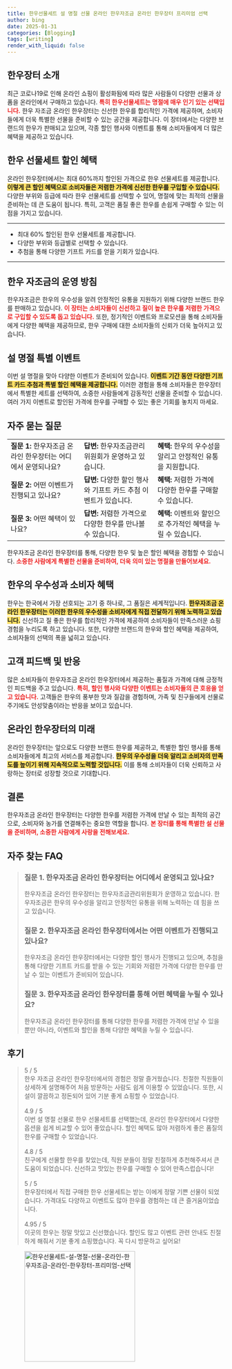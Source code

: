 ```yaml
---
title: 한우선물세트 설 명절 선물 온라인 한우자조금 온라인 한우장터 프리미엄 선택
author: bing
date: 2025-01-31
categories: [Blogging]
tags: [writing]
render_with_liquid: false
---
```



<h2 id='한우장터소개'>한우장터 소개</h2>

<p>최근 코로나19로 인해 온라인 쇼핑이 활성화됨에 따라 많은 사람들이 다양한 선물과 상품을 온라인에서 구매하고 있습니다. <b><span style="color: #ee2323;">특히 한우선물세트는 명절에 매우 인기 있는 선택입니다.</span></b> 한우 자조금 온라인 한우장터는 신선한 한우를 합리적인 가격에 제공하며, 소비자들에게 더욱 특별한 선물을 준비할 수 있는 공간을 제공합니다. 이 장터에서는 다양한 브랜드의 한우가 판매되고 있으며, 각종 할인 행사와 이벤트를 통해 소비자들에게 더 많은 혜택을 제공하고 있습니다.</p>

<h2 id='한우선물세트할인'>한우 선물세트 할인 혜택</h2>

<p>온라인 한우장터에서는 최대 60%까지 할인된 가격으로 한우 선물세트를 제공합니다. <b><span style="background-color: #ffe066;">이렇게 큰 할인 혜택으로 소비자들은 저렴한 가격에 신선한 한우를 구입할 수 있습니다.</span></b> 다양한 부위와 등급에 따라 한우 선물세트를 선택할 수 있어, 명절에 맞는 최적의 선물을 준비하는 데 큰 도움이 됩니다. 특히, 고객은 품질 좋은 한우를 손쉽게 구매할 수 있는 이점을 가지고 있습니다.</p>

<hr />

<ul>
    <li>최대 60% 할인된 한우 선물세트를 제공합니다.</li>
    <li>다양한 부위와 등급별로 선택할 수 있습니다.</li>
    <li>추첨을 통해 다양한 기프트 카드를 얻을 기회가 있습니다.</li>
</ul>

<hr />

<h2 id='한우판매방침'>한우 자조금의 운영 방침</h2>

<p>한우자조금은 한우의 우수성을 알려 안정적인 유통을 지원하기 위해 다양한 브랜드 한우를 판매하고 있습니다. <b><span style="color: #ee2323;">이 장터는 소비자들이 신선하고 질이 높은 한우를 저렴한 가격으로 구입할 수 있도록 돕고 있습니다.</span></b> 또한, 정기적인 이벤트와 프로모션을 통해 소비자들에게 다양한 혜택을 제공하므로, 한우 구매에 대한 소비자들의 신뢰가 더욱 높아지고 있습니다.</p>

<h2 id='설명절이벤트'>설 명절 특별 이벤트</h2>

<p>이번 설 명절을 맞아 다양한 이벤트가 준비되어 있습니다. <b><span style="background-color: #ffe066;">이벤트 기간 동안 다양한 기프트 카드 추첨과 특별 할인 혜택을 제공합니다.</span></b> 이러한 경험을 통해 소비자들은 한우장터에서 특별한 세트를 선택하여, 소중한 사람들에게 감동적인 선물을 준비할 수 있습니다. 여러 가지 이벤트로 할인된 가격에 한우를 구매할 수 있는 좋은 기회를 놓치지 마세요.</p>

<h2 id='자주 묻는 질문'>자주 묻는 질문</h2>

<table>
    <tr>
        <td><b>질문 1:</b> 한우자조금 온라인 한우장터는 어디에서 운영되나요?</td>
        <td><b>답변:</b> 한우자조금관리위원회가 운영하고 있습니다.</td>
        <td><b>혜택:</b> 한우의 우수성을 알리고 안정적인 유통을 지원합니다.</td>
    </tr>
    <tr>
        <td><b>질문 2:</b> 어떤 이벤트가 진행되고 있나요?</td>
        <td><b>답변:</b> 다양한 할인 행사와 기프트 카드 추첨 이벤트가 있습니다.</td>
        <td><b>혜택:</b> 저렴한 가격에 다양한 한우를 구매할 수 있습니다.</td>
    </tr>
    <tr>
        <td><b>질문 3:</b> 어떤 혜택이 있나요?</td>
        <td><b>답변:</b> 저렴한 가격으로 다양한 한우를 만나볼 수 있습니다.</td>
        <td><b>혜택:</b> 이벤트와 할인으로 추가적인 혜택을 누릴 수 있습니다.</td>
    </tr>
</table>

<p>한우자조금 온라인 한우장터를 통해, 다양한 한우 및 높은 할인 혜택을 경험할 수 있습니다. <b><span style="color: #ee2323;">소중한 사람에게 특별한 선물을 준비하여, 더욱 의미 있는 명절을 만들어보세요.</span></b></p>

<h2 id='한우의 우수성'>한우의 우수성과 소비자 혜택</h2>

<p>한우는 한국에서 가장 선호되는 고기 중 하나로, 그 품질은 세계적입니다. <b><span style="background-color: #ffe066;">한우자조금 온라인 한우장터는 이러한 한우의 우수성을 소비자에게 직접 전달하기 위해 노력하고 있습니다.</span></b> 신선하고 질 좋은 한우를 합리적인 가격에 제공하여 소비자들이 만족스러운 쇼핑 경험을 누리도록 하고 있습니다. 또한, 다양한 브랜드의 한우와 할인 혜택을 제공하여, 소비자들의 선택의 폭을 넓히고 있습니다.</p>

<h2 id='고객 피드백'>고객 피드백 및 반응</h2>

<p>많은 소비자들이 한우자조금 온라인 한우장터에서 제공하는 품질과 가격에 대해 긍정적인 피드백을 주고 있습니다. <b><span style="color: #ee2323;">특히, 할인 행사와 다양한 이벤트는 소비자들의 큰 호응을 얻고 있습니다.</span></b> 고객들은 한우의 풍부한 맛과 질감을 경험하며, 가족 및 친구들에게 선물로 주기에도 안성맞춤이라는 반응을 보이고 있습니다.</p>

<h2 id='온라인 한우장터의 미래'>온라인 한우장터의 미래</h2>

<p>온라인 한우장터는 앞으로도 다양한 브랜드 한우를 제공하고, 특별한 할인 행사를 통해 소비자들에게 최고의 서비스를 제공합니다. <b><span style="background-color: #ffe066;">한우의 우수성을 더욱 알리고 소비자의 만족도를 높이기 위해 지속적으로 노력할 것입니다.</span></b> 이를 통해 소비자들이 더욱 신뢰하고 사랑하는 장터로 성장할 것으로 기대합니다.</p>

<h2 id='결론'>결론</h2>

<p>한우자조금 온라인 한우장터는 다양한 한우를 저렴한 가격에 만날 수 있는 최적의 공간으로, 소비자와 농가를 연결해주는 중요한 역할을 합니다. <b><span style="color: #ee2323;">본 장터를 통해 특별한 설 선물을 준비하며, 소중한 사람에게 사랑을 전해보세요.</span></b></p>

<h2 id='자주_찾는_FAQ'>자주 찾는 FAQ</h2>
<div itemscope="" itemtype="https://schema.org/FAQPage"> 
<blockquote> 
<div itemscope="" itemprop="mainEntity" itemtype="https://schema.org/Question"> 
<h3 itemprop="name">질문 1. 한우자조금 온라인 한우장터는 어디에서 운영되고 있나요?</h3> 
<div itemscope="" itemprop="acceptedAnswer" itemtype="https://schema.org/Answer"> 
<span itemprop="text"> 
<p>한우자조금 온라인 한우장터는 한우자조금관리위원회가 운영하고 있습니다. 한우자조금은 한우의 우수성을 알리고 안정적인 유통을 위해 노력하는 데 힘을 쓰고 있습니다.</p> 
</span> 
</div> 
</div> 

<div itemscope="" itemprop="mainEntity" itemtype="https://schema.org/Question"> 
<h3 itemprop="name">질문 2. 한우자조금 온라인 한우장터에서는 어떤 이벤트가 진행되고 있나요?</h3> 
<div itemscope="" itemprop="acceptedAnswer" itemtype="https://schema.org/Answer"> 
<span itemprop="text"> 
<p>한우자조금 온라인 한우장터에서는 다양한 할인 행사가 진행되고 있으며, 추첨을 통해 다양한 기프트 카드를 받을 수 있는 기회와 저렴한 가격에 다양한 한우를 만날 수 있는 이벤트가 준비되어 있습니다.</p> 
</span> 
</div> 
</div> 

<div itemscope="" itemprop="mainEntity" itemtype="https://schema.org/Question"> 
<h3 itemprop="name">질문 3. 한우자조금 온라인 한우장터를 통해 어떤 혜택을 누릴 수 있나요?</h3> 
<div itemscope="" itemprop="acceptedAnswer" itemtype="https://schema.org/Answer"> 
<span itemprop="text"> 
<p>한우자조금 온라인 한우장터를 통해 다양한 한우를 저렴한 가격에 만날 수 있을 뿐만 아니라, 이벤트와 할인을 통해 다양한 혜택을 누릴 수 있습니다.</p> 
</span> 
</div> 
</div> 
</blockquote> 
</div>
<h2 id='후기'>후기</h2>
<div itemscope itemtype="https://schema.org/Product">
  <blockquote>
  <div itemprop="review" itemscope itemtype="https://schema.org/Review">
      <div itemprop="reviewRating" itemscope itemtype="https://schema.org/Rating"> <span itemprop="ratingValue">5</span> / <span itemprop="bestRating">5</span> </div>
      <span itemprop="reviewBody">한우 자조금 온라인 한우장터에서의 경험은 정말 즐거웠습니다. 친절한 직원들이 상세하게 설명해주어 처음 방문하는 사람도 쉽게 이용할 수 있었습니다. 또한, 시설이 깔끔하고 정돈되어 있어 기분 좋게 쇼핑할 수 있었습니다.</span>
  </div>
  <br>
  <div itemprop="review" itemscope itemtype="https://schema.org/Review">
      <div itemprop="reviewRating" itemscope itemtype="https://schema.org/Rating"> <span itemprop="ratingValue">4.9</span> / <span itemprop="bestRating">5</span> </div>
      <span itemprop="reviewBody">이번 설 명절 선물로 한우 선물세트를 선택했는데, 온라인 한우장터에서 다양한 옵션을 쉽게 비교할 수 있어 좋았습니다. 할인 혜택도 많아 저렴하게 좋은 품질의 한우를 구매할 수 있었습니다.</span>
  </div>
  <br>
  <div itemprop="review" itemscope itemtype="https://schema.org/Review">
      <div itemprop="reviewRating" itemscope itemtype="https://schema.org/Rating"> <span itemprop="ratingValue">4.8</span> / <span itemprop="bestRating">5</span> </div>
      <span itemprop="reviewBody">친구에게 선물할 한우를 찾았는데, 직원 분들이 정말 친절하게 추천해주셔서 큰 도움이 되었습니다. 신선하고 맛있는 한우를 구매할 수 있어 만족스럽습니다!</span>
  </div>
  <br>
  <div itemprop="review" itemscope itemtype="https://schema.org/Review">
      <div itemprop="reviewRating" itemscope itemtype="https://schema.org/Rating"> <span itemprop="ratingValue">5</span> / <span itemprop="bestRating">5</span> </div>
      <span itemprop="reviewBody">한우장터에서 직접 구매한 한우 선물세트는 받는 이에게 정말 기쁜 선물이 되었습니다. 가격대도 다양하고 이벤트도 많아 한우를 경험하는 데 큰 즐거움이었습니다.</span>
  </div>
  <br>
  <div itemprop="review" itemscope itemtype="https://schema.org/Review">
      <div itemprop="reviewRating" itemscope itemtype="https://schema.org/Rating"> <span itemprop="ratingValue">4.95</span> / <span itemprop="bestRating">5</span> </div>
      <span itemprop="reviewBody">이곳의 한우는 정말 맛있고 신선했습니다. 할인도 많고 이벤트 관련 안내도 친절하게 해줘서 기분 좋게 쇼핑했습니다. 꼭 다시 방문하고 싶어요!</span>
  </div>
  </blockquote>
</div>
<figure class="image"><img src="https://somered.github.io/assets/img/thumbnail/한우선물세트-설-명절-선물-온라인-한우자조금-온라인-한우장터-프리미엄-선택.webp" alt="한우선물세트-설-명절-선물-온라인-한우자조금-온라인-한우장터-프리미엄-선택" width="256" height="256"></figure>